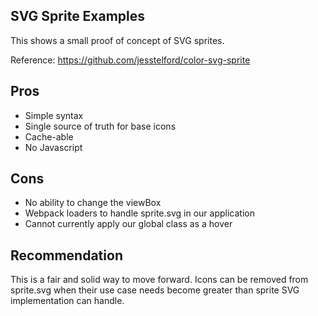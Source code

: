 ## SVG Sprite Examples

This shows a small proof of concept of SVG sprites.

Reference: https://github.com/jesstelford/color-svg-sprite

## Pros

- Simple syntax
- Single source of truth for base icons
- Cache-able
- No Javascript

## Cons

- No ability to change the viewBox
- Webpack loaders to handle sprite.svg in our application
- Cannot currently apply our global class as a hover

## Recommendation

This is a fair and solid way to move forward. Icons can be removed from sprite.svg when their use case needs become greater than sprite SVG implementation can handle.
